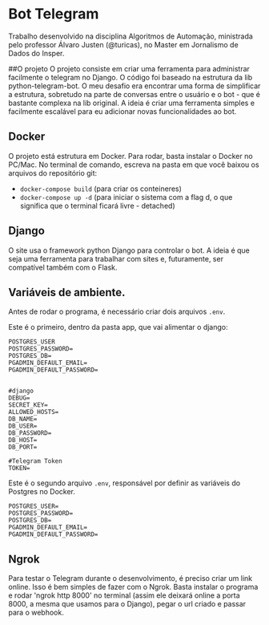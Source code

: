 # Bot Telegram

Trabalho desenvolvido na disciplina Algoritmos de Automação, ministrada pelo professor 
Álvaro Justen (@turicas), no Master em Jornalismo de Dados do Insper. 

##O projeto
O projeto consiste em criar uma ferramenta para administrar facilmente o telegram no Django. O código foi baseado na estrutura da lib python-telegram-bot.
O meu desafio era encontrar uma forma de simplificar a estrutura, sobretudo na parte de conversas entre o usuário e o bot - que é bastante complexa na lib original. A ideia é criar uma ferramenta simples e facilmente escalável para eu adicionar novas funcionalidades ao bot. 

## Docker
O projeto está estrutura em Docker. 
Para rodar, basta instalar o Docker no PC/Mac. No terminal de comando, escreva na pasta em que você baixou os arquivos do repositório git: 
- `docker-compose build` (para criar os conteineres)
- `docker-compose up -d` (para iniciar o sistema com a flag d, o que significa que o terminal ficará livre - detached)

## Django
O site usa o framework python Django para controlar o bot. A ideia é que seja uma ferramenta para trabalhar com sites e, futuramente, ser compatível também com o Flask. 

## Variáveis de ambiente. 
Antes de rodar o programa, é necessário criar dois arquivos `.env`.

Este é o primeiro, dentro da pasta app, que vai alimentar o django:

```
POSTGRES_USER
POSTGRES_PASSWORD=
POSTGRES_DB=
PGADMIN_DEFAULT_EMAIL=
PGADMIN_DEFAULT_PASSWORD=


#django
DEBUG=
SECRET_KEY=
ALLOWED_HOSTS=
DB_NAME=
DB_USER=
DB_PASSWORD=
DB_HOST=
DB_PORT=

#Telegram Token
TOKEN=
```

Este é o segundo arquivo `.env`, responsável por definir as variáveis do Postgres no Docker. 
```
POSTGRES_USER=
POSTGRES_PASSWORD=
POSTGRES_DB=
PGADMIN_DEFAULT_EMAIL=
PGADMIN_DEFAULT_PASSWORD=
```

## Ngrok
Para testar o Telegram durante o desenvolvimento, é preciso criar um link online. Isso é bem simples de fazer com o Ngrok. Basta instalar o programa e rodar 'ngrok http 8000' no terminal (assim ele deixará online a porta 8000, a mesma que usamos para o Django), pegar o url criado e passar para o webhook.
